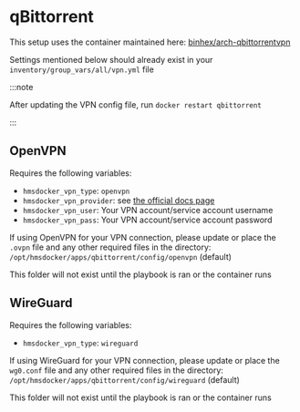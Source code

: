 # qBittorrent

This setup uses the container maintained here: [binhex/arch-qbittorrentvpn](https://github.com/binhex/arch-qbittorrentvpn)

Settings mentioned below should already exist in your `inventory/group_vars/all/vpn.yml` file

:::note

After updating the VPN config file, run `docker restart qbittorrent`

:::

## OpenVPN

Requires the following variables:

* `hmsdocker_vpn_type`: `openvpn`
* `hmsdocker_vpn_provider`: see [the official docs page](https://haugene.github.io/docker-transmission-openvpn/supported-providers/)
* `hmsdocker_vpn_user`: Your VPN account/service account username
* `hmsdocker_vpn_pass`: Your VPN account/service account password

If using OpenVPN for your VPN connection, please update or place the `.ovpn` file and any other required files in the directory: `/opt/hmsdocker/apps/qbittorrent/config/openvpn` (default)

This folder will not exist until the playbook is ran or the container runs

## WireGuard

Requires the following variables:

* `hmsdocker_vpn_type`: `wireguard`

If using WireGuard for your VPN connection, please update or place the `wg0.conf` file and any other required files in the directory: `/opt/hmsdocker/apps/qbittorrent/config/wireguard` (default)

This folder will not exist until the playbook is ran or the container runs
